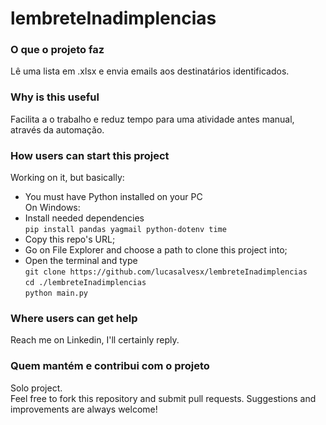# lembreteInadimplencias

### O que o projeto faz
Lê uma lista em .xlsx e envia emails aos destinatários identificados.

### Why is this useful
Facilita a o trabalho e reduz tempo para uma atividade antes manual, através da automação.

### How users can start this project
Working on it, but basically:  
- You must have Python installed on your PC  
On Windows:  
- Install needed dependencies  
`pip install pandas yagmail python-dotenv time`
- Copy this repo's URL;  
- Go on File Explorer and choose a path to clone this project into;  
- Open the terminal and type  
`git clone https://github.com/lucasalvesx/lembreteInadimplencias`  
`cd ./lembreteInadimplencias`  
`python main.py`  

### Where users can get help  
Reach me on Linkedin, I'll certainly reply.

### Quem mantém e contribui com o projeto
Solo project.  
Feel free to fork this repository and submit pull requests. Suggestions and improvements are always welcome!
